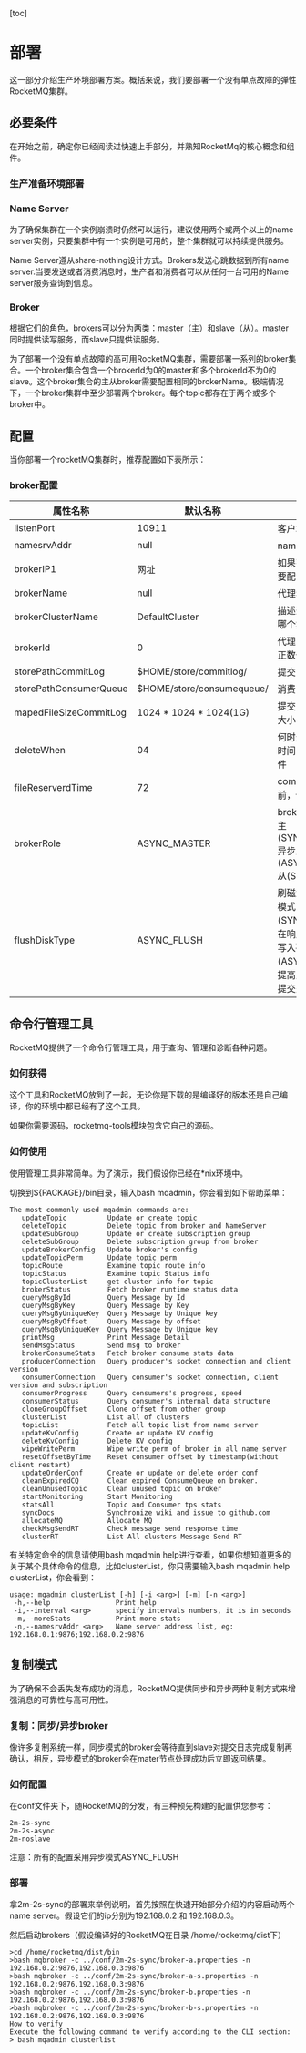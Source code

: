 [toc]
# 部署
这一部分介绍生产环境部署方案。概括来说，我们要部署一个没有单点故障的弹性RocketMQ集群。
## 必要条件
在开始之前，确定你已经阅读过快速上手部分，并熟知RocketMq的核心概念和组件。
### 生产准备环境部署
### Name Server
为了确保集群在一个实例崩溃时仍然可以运行，建议使用两个或两个以上的name server实例，只要集群中有一个实例是可用的，整个集群就可以持续提供服务。

Name Server遵从share-nothing设计方式。Brokers发送心跳数据到所有name server.当要发送或者消费消息时，生产者和消费者可以从任何一台可用的Name server服务查询到信息。
### Broker
根据它们的角色，brokers可以分为两类：master（主）和slave（从）。master同时提供读写服务，而slave只提供读服务。

为了部署一个没有单点故障的高可用RocketMQ集群，需要部署一系列的broker集合。一个broker集合包含一个brokerId为0的master和多个brokerId不为0的slave。这个broker集合的主从broker需要配置相同的brokerName。极端情况下，一个broker集群中至少部署两个broker。每个topic都存在于两个或多个broker中。
## 配置
当你部署一个rocketMQ集群时，推荐配置如下表所示：
### broker配置

| 属性名称 | 默认名称 | 详细描述 |
| -------- | -------- | -------- |
| listenPort | 10911 | 客户端连接的端口 |
| namesrvAddr | null | name server的地址 |
| brokerIP1 | 网址 | 如果有多个地址，需要配置多个 |
| brokerName | null | 代理名称 |
| brokerClusterName  | DefaultCluster | 描述这个broker属于哪个集群 |
| brokerId | 0 | 代理id，0代表主，正数代表从 |
| storePathCommitLog | $HOME/store/commitlog/ | 提交日志的存放路径 |
| storePathConsumerQueue | $HOME/store/consumequeue/ | 消费队列的存放路径 |
| mapedFileSizeCommitLog | 1024 * 1024 * 1024(1G) | 提交日志的映射文件大小 |
| deleteWhen | 04 | 何时删除已超出保留时间的commitlog文件 |
| fileReserverdTime | 72 | commitlog删除之前，保存多少小时 |
| brokerRole | ASYNC_MASTER | broker的角色，同步主(SYNC_MASTER)/异步主(ASYNC_MASTER)/从(SLAVE) |
| flushDiskType | ASYNC_FLUSH | 刷磁盘的模式：同步模式(SYNC_FLUSH)会在响应每次生产者前写入磁盘，异步模式(ASYNC_FLUSH)会提高处理生产者组的提交处理能力 |
## 命令行管理工具
RocketMQ提供了一个命令行管理工具，用于查询、管理和诊断各种问题。
### 如何获得
这个工具和RocketMQ放到了一起，无论你是下载的是编译好的版本还是自己编译，你的环境中都已经有了这个工具。

如果你需要源码，rocketmq-tools模块包含它自己的源码。
### 如何使用
使用管理工具非常简单。为了演示，我们假设你已经在*nix环境中。

切换到${PACKAGE}/bin目录，输入bash mqadmin，你会看到如下帮助菜单：

```
The most commonly used mqadmin commands are:
   updateTopic          Update or create topic
   deleteTopic          Delete topic from broker and NameServer
   updateSubGroup       Update or create subscription group
   deleteSubGroup       Delete subscription group from broker
   updateBrokerConfig   Update broker's config
   updateTopicPerm      Update topic perm
   topicRoute           Examine topic route info
   topicStatus          Examine topic Status info
   topicClusterList     get cluster info for topic
   brokerStatus         Fetch broker runtime status data
   queryMsgById         Query Message by Id
   queryMsgByKey        Query Message by Key
   queryMsgByUniqueKey  Query Message by Unique key
   queryMsgByOffset     Query Message by offset
   queryMsgByUniqueKey  Query Message by Unique key
   printMsg             Print Message Detail
   sendMsgStatus        Send msg to broker
   brokerConsumeStats   Fetch broker consume stats data
   producerConnection   Query producer's socket connection and client version
   consumerConnection   Query consumer's socket connection, client version and subscription
   consumerProgress     Query consumers's progress, speed
   consumerStatus       Query consumer's internal data structure
   cloneGroupOffset     Clone offset from other group
   clusterList          List all of clusters
   topicList            Fetch all topic list from name server
   updateKvConfig       Create or update KV config
   deleteKvConfig       Delete KV config
   wipeWritePerm        Wipe write perm of broker in all name server
   resetOffsetByTime    Reset consumer offset by timestamp(without client restart)
   updateOrderConf      Create or update or delete order conf
   cleanExpiredCQ       Clean expired ConsumeQueue on broker.
   cleanUnusedTopic     Clean unused topic on broker
   startMonitoring      Start Monitoring
   statsAll             Topic and Consumer tps stats
   syncDocs             Synchronize wiki and issue to github.com
   allocateMQ           Allocate MQ
   checkMsgSendRT       Check message send response time
   clusterRT            List All clusters Message Send RT
```
有关特定命令的信息请使用bash mqadmin help进行查看，如果你想知道更多的关于某个具体命令的信息，比如clusterList，你只需要输入bash mqadmin help clusterList，你会看到：
```
usage: mqadmin clusterList [-h] [-i <arg>] [-m] [-n <arg>]
 -h,--help                Print help
 -i,--interval <arg>      specify intervals numbers, it is in seconds
 -m,--moreStats           Print more stats
 -n,--namesrvAddr <arg>   Name server address list, eg: 192.168.0.1:9876;192.168.0.2:9876
```
## 复制模式
为了确保不会丢失发布成功的消息，RocketMQ提供同步和异步两种复制方式来增强消息的可靠性与高可用性。
### 复制：同步/异步broker
像许多复制系统一样，同步模式的broker会等待直到slave对提交日志完成复制再确认，相反，异步模式的broker会在mater节点处理成功后立即返回结果。
### 如何配置
在conf文件夹下，随RocketMQ的分发，有三种预先构建的配置供您参考：

```
2m-2s-sync
2m-2s-async
2m-noslave
```
注意：所有的配置采用异步模式ASYNC_FLUSH
### 部署
拿2m-2s-sync的部署来举例说明，首先按照在快速开始部分介绍的内容启动两个name server。假设它们的ip分别为192.168.0.2 和 192.168.0.3。

然后启动brokers（假设编译好的RocketMQ在目录 /home/rocketmq/dist下）

```
>cd /home/rocketmq/dist/bin
>bash mqbroker -c ../conf/2m-2s-sync/broker-a.properties -n 192.168.0.2:9876,192.168.0.3:9876
>bash mqbroker -c ../conf/2m-2s-sync/broker-a-s.properties -n 192.168.0.2:9876,192.168.0.3:9876
>bash mqbroker -c ../conf/2m-2s-sync/broker-b.properties -n 192.168.0.2:9876,192.168.0.3:9876
>bash mqbroker -c ../conf/2m-2s-sync/broker-b-s.properties -n 192.168.0.2:9876,192.168.0.3:9876
How to verify
Execute the following command to verify according to the CLI section:
> bash mqadmin clusterlist
```